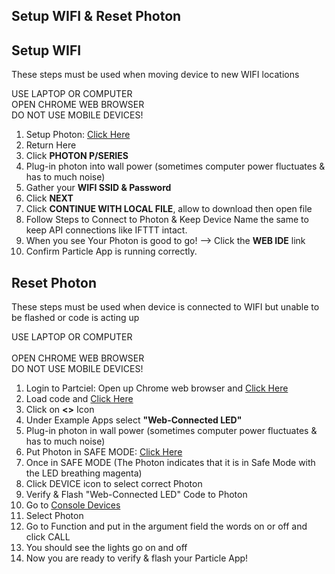 ## Setup WIFI & Reset Photon 

## Setup WIFI

These steps must be used when moving device to new WIFI locations

USE LAPTOP OR COMPUTER<br> 
OPEN CHROME WEB BROWSER<br> 
DO NOT USE MOBILE DEVICES!<br> 

1. Setup Photon: <a href="http://rvciot.app/start" target="blank">Click Here</a>
1. Return Here
1. Click <b>PHOTON P/SERIES</b>
1. Plug-in photon into wall power (sometimes computer power fluctuates & has to much noise)
1. Gather your <b>WIFI SSID & Password</b> 
1. Click <b>NEXT</b>
1. Click <b>CONTINUE WITH LOCAL FILE</b>, allow to download then open file
1. Follow Steps to Connect to Photon & Keep Device Name the same to keep API connections like IFTTT intact.
1. When you see Your Photon is good to go! —> Click the <b>WEB IDE</b> link
1. Confirm Particle App is running correctly. 

## Reset Photon

These steps must be used when device is connected to WIFI but unable to be flashed or code is acting up

USE LAPTOP OR COMPUTER<br>  
OPEN CHROME WEB BROWSER<br>
DO NOT USE MOBILE DEVICES!<br> 

1. Login to Partciel: Open up Chrome web browser and <a href="https://www.particle.io/" target="blank">Click Here</a>
1. Load code and <a href="https://build.particle.io" target="blank">Click Here</a>
1. Click on <b><></b> Icon
  1. Under Example Apps select <b>"Web-Connected LED"</b>
1. Plug-in photon in wall power (sometimes computer power fluctuates & has to much noise)
1. Put Photon in SAFE MODE: <a href="https://docs.particle.io/tutorials/device-os/led/photon/#safe-mode" target="blank">Click Here</a>
1. Once in SAFE MODE (The Photon indicates that it is in Safe Mode with the LED breathing magenta)
1. Click DEVICE icon to select correct Photon
1. Verify & Flash "Web-Connected LED" Code to Photon 
1. Go to <a href="https://console.particle.io/devices" target="blank">Console Devices</a>
1. Select Photon
1. Go to Function and put in the argument field the words on or off and click CALL
1. You should see the lights go on and off
1. Now you are ready to verify & flash your Particle App!
